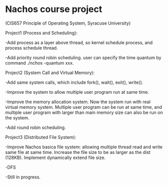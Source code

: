 # Nachos course project 
(CIS657 Principle of Operating System, Syracuse University)

Project1 (Process and Scheduling): 

-Add process as a layer above thread, so kernel schedule process, and process schedule thread.

-Add priority round robin scheduling. user can specify the time quantum by command ./nchos -quantum xxx.
          
Project2 (System Call and Virtual Memory): 

-Add same system calls, which include fork(), wait(), exit(), write().

-Improve the system to allow multiple user program run at same time.

-Improve the memory allocation system. Now the system run with real virtual memory system. Multiple user program can be run at same time, and multiple user program with larger than main memory size can also be run on the system.

-Add round robin scheduling.

Project3 (Distributed File System): 

-Improve Nachos basica file system: allowing multiple thread read and write same file at same time. Increase the file size to be as larger as the dist (128KB). Implement dynamically extend file size.

-DFS
          
-Still in progress.
